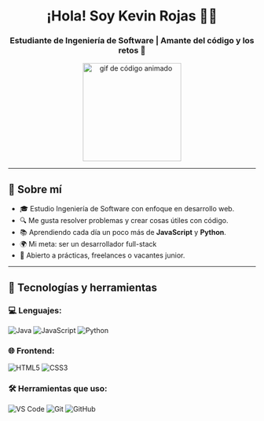 <h1 align="center">¡Hola! Soy Kevin Rojas 👨‍💻</h1>
<h3 align="center">Estudiante de Ingeniería de Software | Amante del código y los retos 🚀</h3>

<p align="center">
  <img src="https://media.giphy.com/media/qgQUggAC3Pfv687qPC/giphy.gif" width="200" alt="gif de código animado">
</p>

---

## 🧠 Sobre mí

- 🎓 Estudio Ingeniería de Software con enfoque en desarrollo web.
- 🔍 Me gusta resolver problemas y crear cosas útiles con código.
- 📚 Aprendiendo cada día un poco más de **JavaScript** y **Python**.
- 🌍 Mi meta: ser un desarrollador full-stack 
- 💼 Abierto a prácticas, freelances o vacantes junior.

---

## 🚀 Tecnologías y herramientas

### 💻 Lenguajes:
![Java](https://img.shields.io/badge/Java-ED8B00?style=for-the-badge&logo=openjdk&logoColor=white)
![JavaScript](https://img.shields.io/badge/JavaScript-F7DF1E?style=for-the-badge&logo=javascript&logoColor=black)
![Python](https://img.shields.io/badge/Python-3776AB?style=for-the-badge&logo=python&logoColor=white)

### 🌐 Frontend:
![HTML5](https://img.shields.io/badge/HTML5-E44D26?style=for-the-badge&logo=html5&logoColor=white)
![CSS3](https://img.shields.io/badge/CSS3-264DE4?style=for-the-badge&logo=css3&logoColor=white)

### 🛠️ Herramientas que uso:
![VS Code](https://img.shields.io/badge/VS%20Code-007ACC?style=for-the-badge&logo=visual-studio-code&logoColor=white)
![Git](https://img.shields.io/badge/Git-F05032?style=for-the-badge&logo=git&logoColor=white)
![GitHub](https://img.shields.io/badge/GitHub-181717?style=for-the-badge&logo=github&logoColor=white)
